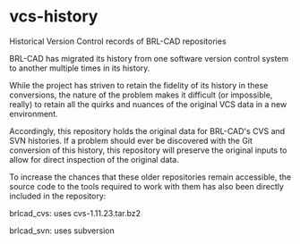 # vcs-history
Historical Version Control records of BRL-CAD repositories

BRL-CAD has migrated its history from one software version control system to
another multiple times in its history.

While the project has striven to retain the fidelity of its history in these
conversions, the nature of the problem makes it difficult (or impossible,
really) to retain all the quirks and nuances of the original VCS data in a
new environment.

Accordingly, this repository holds the original data for BRL-CAD's CVS and
SVN histories.  If a problem should ever be discovered with the Git conversion
of this history, this repository will preserve the original inputs to allow
for direct inspection of the original data.

To increase the chances that these older repositories remain accessible, the
source code to the tools required to work with them has also been directly
included in the repository:

brlcad_cvs:  uses cvs-1.11.23.tar.bz2

brlcad_svn:  uses subversion


